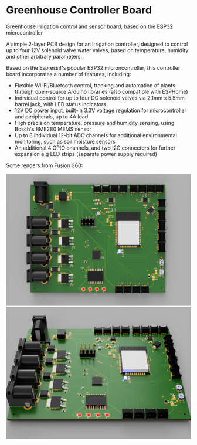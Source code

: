 # Greenhouse Controller Board
Greenhouse irrigation control and sensor board, based on the ESP32 microcontroller

A simple 2-layer PCB design for an irrigation controller, designed to control up to four 12V solenoid valve water valves, 
based on temperature, humidity and other arbitrary parameters.

Based on the Espressif's popular ESP32 microncontroller, this controller board incorporates a number of features, including:

- Flexible Wi-Fi/Bluetooth control, tracking and automation of plants through open-source Arduino libraries (also compatible with ESPHome)
- Individual control for up to four DC solenoid valves via 2.1mm x 5.5mm barrel jack, with LED status indicators
- 12V DC power input, built-in 3.3V voltage regulation for microcontroller and peripherals, up to 4A load
- High precision temperature, pressure and humidity sensing, using Bosch's BME280 MEMS sensor
- Up to 8 individual 12-bit ADC channels for additional environmental monitoring, such as soil moisture sensors
- An additional 4 GPIO channels, and two I2C connectors for further expansion e.g LED strips (separate power supply required)

Some renders from Fusion 360:

![alt text](https://github.com/TomFahey/GreenhouseControllerBoard/blob/main/v30%20render%20top.PNG?raw=true)
![alt text](https://github.com/TomFahey/GreenhouseControllerBoard/blob/main/v31%20render%203D.PNG?raw=true)




